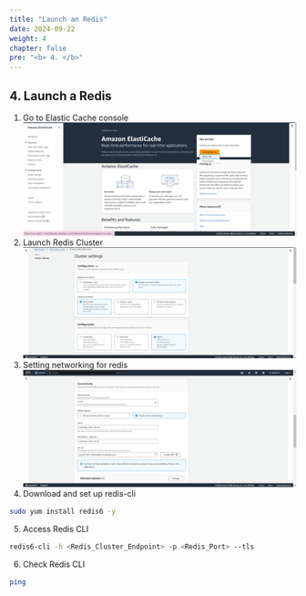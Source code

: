 ```yaml
---
title: "Launch an Redis"
date: 2024-09-22
weight: 4
chapter: false
pre: "<b> 4. </b>"
---
```


## 4. Launch a Redis

1. Go to Elastic Cache console
   ![alt text](ElasticcacheConsole.png)
2. Launch Redis Cluster
   ![alt text](CreateRedis.png)
3. Setting networking for redis
   ![alt text](RedisNetworking.png)
4. Download and set up redis-cli

```bash
sudo yum install redis6 -y
```

5. Access Redis CLI

```bash
redis6-cli -h <Redis_Cluster_Endpoint> -p <Redis_Port> --tls
```

6. Check Redis CLI

```bash
ping
```

